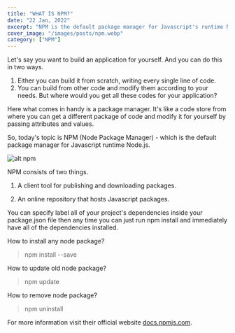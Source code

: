 ```yaml
---
title: "WHAT IS NPM?"
date: "22 Jan, 2022"
excerpt: "NPM is the default package manager for Javascript's runtime Nodejs"
cover_image: "/images/posts/npm.webp"
category: ["NPM"]
---
```

Let's say you want to build an application for yourself. And you can do this in two ways. 
1. Either you can build it from scratch, writing every single line of code.
2. You can build from other code and modify them according to your needs.
But where would you get all these codes for your application? 

Here what comes in handy is a package manager. It's like a code store from where you can get a different package of code and modify it for yourself by passing attributes and values. 

So, today's topic is NPM (Node Package Manager) - which is the default package manager for Javascript runtime Node.js.

![alt npm](https://livecodestream.dev/post/publish-your-first-node-library-using-npm/featured_huf4ccd09dd756afcbac5f8896d9a60c65_19260_680x0_resize_q90_h2_lanczos.webp)

NPM consists of two things.

1. A client tool for publishing and downloading packages.

2. An online repository that hosts Javascript packages. 

 You can specify label all of your project's dependencies inside your package.json file then any time you can just run npm install and immediately have all of the dependencies installed.

How to install any node package?

> npm install --save <package name> 

How to update old node package?

> npm update <package name>

How to remove node package?

> npm uninstall <package name>

For more information visit their official website [docs.npmjs.com](https://docs.npmjs.com/).

